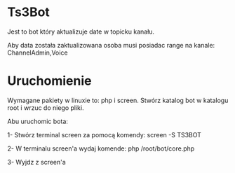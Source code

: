# Ts3Bot
Jest to bot który aktualizuje date w topicku kanału.

Aby data została zaktualizowana osoba musi posiadac range na kanale: ChannelAdmin,Voice
# Uruchomienie
Wymagane pakiety w linuxie to: php i screen.
Stwórz katalog bot w katalogu root i wrzuc do niego pliki.

Abu uruchomic bota:

1- Stwórz terminal screen za pomocą komendy: screen -S TS3BOT

2- W terminalu screen'a wydaj komende: php /root/bot/core.php

3- Wyjdz z screen'a
